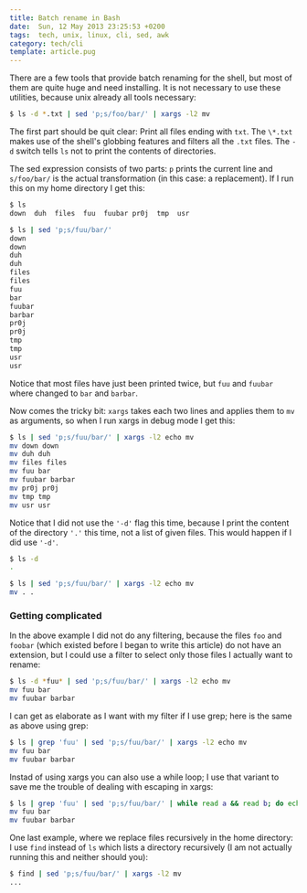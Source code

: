 ```yaml
---
title: Batch rename in Bash
date:  Sun, 12 May 2013 23:25:53 +0200
tags:  tech, unix, linux, cli, sed, awk
category: tech/cli
template: article.pug
---
```


There are a few tools that provide batch renaming for the shell,
but most of them are quite huge and need installing.
It is not necessary to use these utilities,
because unix already all tools necessary:

```bash
$ ls -d *.txt | sed 'p;s/foo/bar/' | xargs -l2 mv
```

The first part should be quit clear: Print all files ending with
`txt`.
The `\*.txt` makes use of the shell's globbing features
and filters all the `.txt` files.
The `-d` switch tells `ls` not to print the contents of directories.


The sed expression consists of two parts: `p` prints
the current line and `s/foo/bar/` is the actual transformation
(in this case: a replacement).
If I run this on my home directory I get this:

```bash
$ ls
down  duh  files  fuu  fuubar pr0j  tmp  usr

$ ls | sed 'p;s/fuu/bar/'
down
down
duh
duh
files
files
fuu
bar
fuubar
barbar
pr0j
pr0j
tmp
tmp
usr
usr
```

Notice that most files have just been printed twice,
but `fuu`  and `fuubar` where changed to `bar` and `barbar`.

Now comes the tricky bit: `xargs` takes each two lines
and applies them to `mv` as arguments,
so when I run xargs in debug mode I get this:

```bash
$ ls | sed 'p;s/fuu/bar/' | xargs -l2 echo mv
mv down down
mv duh duh
mv files files
mv fuu bar
mv fuubar barbar
mv pr0j pr0j
mv tmp tmp
mv usr usr
```

Notice that I did not use the `'-d'` flag this time,
because I print the content of the directory `'.'` this time,
not a list of given files.
This would happen if I did use `'-d'`.

```bash
$ ls -d
.

$ ls | sed 'p;s/fuu/bar/' | xargs -l2 echo mv
mv . .
```

### Getting complicated

In the above example I did not do any filtering,
because the files `foo` and `foobar`
(which existed before I began to write this article)
do not have an extension, but I could use a filter to select only those files I
actually want to rename:

```bash
$ ls -d *fuu* | sed 'p;s/fuu/bar/' | xargs -l2 echo mv
mv fuu bar
mv fuubar barbar
```

I can get as elaborate as I want with my filter if I use grep;
here is the same as above using grep:

```bash
$ ls | grep 'fuu' | sed 'p;s/fuu/bar/' | xargs -l2 echo mv
mv fuu bar
mv fuubar barbar
```

Instad of using xargs you can also use a while loop;
I use that variant to save me the trouble of dealing with escaping in xargs:

```bash
$ ls | grep 'fuu' | sed 'p;s/fuu/bar/' | while read a && read b; do echo mv "$a" "$b"; done
mv fuu bar
mv fuubar barbar
```

One last example, where we replace files recursively in the home directory:
I use `find` instead of `ls` which lists a directory recursively
(I am not actually running this and neither should you):

```bash
$ find | sed 'p;s/fuu/bar/' | xargs -l2 mv
...
```
